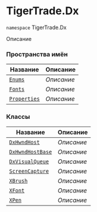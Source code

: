 
# TigerTrade.Dx

`namespace` TigerTrade.Dx

Описание


### Пространства имён
| Название | Описание |
| --- | --- |
| [`Enums`](./TigerTrade.Dx/Enums.md) | *Описание* |
| [`Fonts`](./TigerTrade.Dx/Fonts.md) | *Описание* |
| [`Properties`](./TigerTrade.Dx/Properties.md) | *Описание* |

### Классы
| Название | Описание |
| --- | --- |
| [`DxHwndHost`](./TigerTrade.Dx/DxHwndHost.cs.md) | *Описание* |
| [`DxHwndHostBase`](./TigerTrade.Dx/DxHwndHostBase.cs.md) | *Описание* |
| [`DxVisualQueue`](./TigerTrade.Dx/DxVisualQueue.cs.md) | *Описание* |
| [`ScreenCapture`](./TigerTrade.Dx/ScreenCapture.cs.md) | *Описание* |
| [`XBrush`](./TigerTrade.Dx/XBrush.cs.md) | *Описание* |
| [`XFont`](./TigerTrade.Dx/XFont.cs.md) | *Описание* |
| [`XPen`](./TigerTrade.Dx/XPen.cs.md) | *Описание* |
